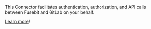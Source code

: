 This Connector facilitates authentication, authorization, and API calls between Fusebit and GitLab on your behalf.

[Learn more](https://developer.fusebit.io/docs/gitlab)!
